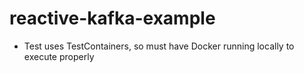 # reactive-kafka-example

- Test uses TestContainers, so must have Docker running locally to execute properly
